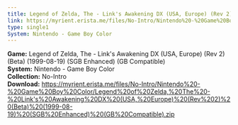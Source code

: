 ```yaml
---
title: Legend of Zelda, The - Link's Awakening DX (USA, Europe) (Rev 2) (Beta) (1999-08-19) (SGB Enhanced) (GB Compatible)
link: https://myrient.erista.me/files/No-Intro/Nintendo%20-%20Game%20Boy%20Color/Legend%20of%20Zelda,%20The%20-%20Link's%20Awakening%20DX%20(USA,%20Europe)%20(Rev%202)%20(Beta)%20(1999-08-19)%20(SGB%20Enhanced)%20(GB%20Compatible).zip
type: single1
System: Nintendo - Game Boy Color
---
```

<b>Game:</b> Legend of Zelda, The - Link's Awakening DX (USA, Europe) (Rev 2) (Beta) (1999-08-19) (SGB Enhanced) (GB Compatible)<br>
<b>System:</b> Nintendo - Game Boy Color<br>
<b>Collection:</b> No-Intro<br>
<b>Download:</b> https://myrient.erista.me/files/No-Intro/Nintendo%20-%20Game%20Boy%20Color/Legend%20of%20Zelda,%20The%20-%20Link's%20Awakening%20DX%20(USA,%20Europe)%20(Rev%202)%20(Beta)%20(1999-08-19)%20(SGB%20Enhanced)%20(GB%20Compatible).zip